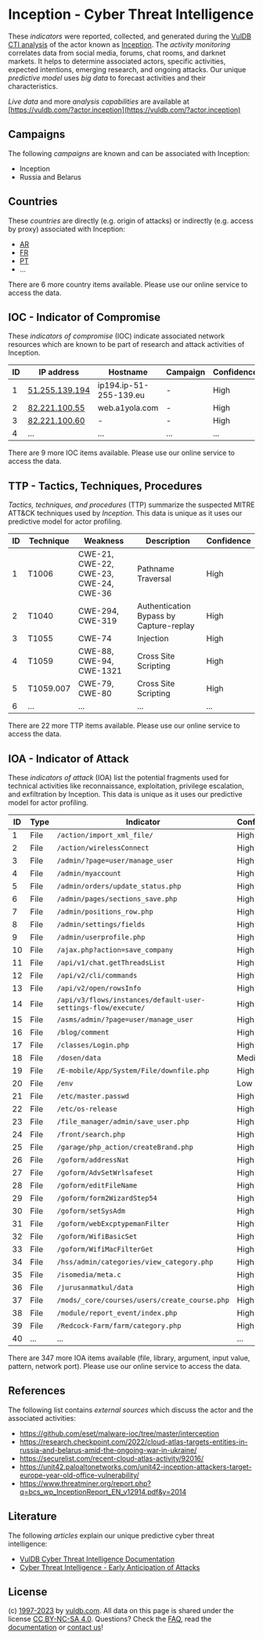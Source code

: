 # Inception - Cyber Threat Intelligence

These _indicators_ were reported, collected, and generated during the [VulDB CTI analysis](https://vuldb.com/?kb.cti) of the actor known as [Inception](https://vuldb.com/?actor.inception). The _activity monitoring_ correlates data from social media, forums, chat rooms, and darknet markets. It helps to determine associated actors, specific activities, expected intentions, emerging research, and ongoing attacks. Our unique _predictive model_ uses _big data_ to forecast activities and their characteristics.

_Live data_ and more _analysis capabilities_ are available at [https://vuldb.com/?actor.inception](https://vuldb.com/?actor.inception)

## Campaigns

The following _campaigns_ are known and can be associated with Inception:

* Inception
* Russia and Belarus

## Countries

These _countries_ are directly (e.g. origin of attacks) or indirectly (e.g. access by proxy) associated with Inception:

* [AR](https://vuldb.com/?country.ar)
* [FR](https://vuldb.com/?country.fr)
* [PT](https://vuldb.com/?country.pt)
* ...

There are 6 more country items available. Please use our online service to access the data.

## IOC - Indicator of Compromise

These _indicators of compromise_ (IOC) indicate associated network resources which are known to be part of research and attack activities of Inception.

ID | IP address | Hostname | Campaign | Confidence
-- | ---------- | -------- | -------- | ----------
1 | [51.255.139.194](https://vuldb.com/?ip.51.255.139.194) | ip194.ip-51-255-139.eu | - | High
2 | [82.221.100.55](https://vuldb.com/?ip.82.221.100.55) | web.a1yola.com | - | High
3 | [82.221.100.60](https://vuldb.com/?ip.82.221.100.60) | - | - | High
4 | ... | ... | ... | ...

There are 9 more IOC items available. Please use our online service to access the data.

## TTP - Tactics, Techniques, Procedures

_Tactics, techniques, and procedures_ (TTP) summarize the suspected MITRE ATT&CK techniques used by _Inception_. This data is unique as it uses our predictive model for actor profiling.

ID | Technique | Weakness | Description | Confidence
-- | --------- | -------- | ----------- | ----------
1 | T1006 | CWE-21, CWE-22, CWE-23, CWE-24, CWE-36 | Pathname Traversal | High
2 | T1040 | CWE-294, CWE-319 | Authentication Bypass by Capture-replay | High
3 | T1055 | CWE-74 | Injection | High
4 | T1059 | CWE-88, CWE-94, CWE-1321 | Cross Site Scripting | High
5 | T1059.007 | CWE-79, CWE-80 | Cross Site Scripting | High
6 | ... | ... | ... | ...

There are 22 more TTP items available. Please use our online service to access the data.

## IOA - Indicator of Attack

These _indicators of attack_ (IOA) list the potential fragments used for technical activities like reconnaissance, exploitation, privilege escalation, and exfiltration by Inception. This data is unique as it uses our predictive model for actor profiling.

ID | Type | Indicator | Confidence
-- | ---- | --------- | ----------
1 | File | `/action/import_xml_file/` | High
2 | File | `/action/wirelessConnect` | High
3 | File | `/admin/?page=user/manage_user` | High
4 | File | `/admin/myaccount` | High
5 | File | `/admin/orders/update_status.php` | High
6 | File | `/admin/pages/sections_save.php` | High
7 | File | `/admin/positions_row.php` | High
8 | File | `/admin/settings/fields` | High
9 | File | `/admin/userprofile.php` | High
10 | File | `/ajax.php?action=save_company` | High
11 | File | `/api/v1/chat.getThreadsList` | High
12 | File | `/api/v2/cli/commands` | High
13 | File | `/api/v2/open/rowsInfo` | High
14 | File | `/api/v3/flows/instances/default-user-settings-flow/execute/` | High
15 | File | `/asms/admin/?page=user/manage_user` | High
16 | File | `/blog/comment` | High
17 | File | `/classes/Login.php` | High
18 | File | `/dosen/data` | Medium
19 | File | `/E-mobile/App/System/File/downfile.php` | High
20 | File | `/env` | Low
21 | File | `/etc/master.passwd` | High
22 | File | `/etc/os-release` | High
23 | File | `/file_manager/admin/save_user.php` | High
24 | File | `/front/search.php` | High
25 | File | `/garage/php_action/createBrand.php` | High
26 | File | `/goform/addressNat` | High
27 | File | `/goform/AdvSetWrlsafeset` | High
28 | File | `/goform/editFileName` | High
29 | File | `/goform/form2WizardStep54` | High
30 | File | `/goform/setSysAdm` | High
31 | File | `/goform/webExcptypemanFilter` | High
32 | File | `/goform/WifiBasicSet` | High
33 | File | `/goform/WifiMacFilterGet` | High
34 | File | `/hss/admin/categories/view_category.php` | High
35 | File | `/isomedia/meta.c` | High
36 | File | `/jurusanmatkul/data` | High
37 | File | `/mods/_core/courses/users/create_course.php` | High
38 | File | `/module/report_event/index.php` | High
39 | File | `/Redcock-Farm/farm/category.php` | High
40 | ... | ... | ...

There are 347 more IOA items available (file, library, argument, input value, pattern, network port). Please use our online service to access the data.

## References

The following list contains _external sources_ which discuss the actor and the associated activities:

* https://github.com/eset/malware-ioc/tree/master/interception
* https://research.checkpoint.com/2022/cloud-atlas-targets-entities-in-russia-and-belarus-amid-the-ongoing-war-in-ukraine/
* https://securelist.com/recent-cloud-atlas-activity/92016/
* https://unit42.paloaltonetworks.com/unit42-inception-attackers-target-europe-year-old-office-vulnerability/
* https://www.threatminer.org/report.php?q=bcs_wp_InceptionReport_EN_v12914.pdf&y=2014

## Literature

The following _articles_ explain our unique predictive cyber threat intelligence:

* [VulDB Cyber Threat Intelligence Documentation](https://vuldb.com/?kb.cti)
* [Cyber Threat Intelligence - Early Anticipation of Attacks](https://www.scip.ch/en/?labs.20201022)

## License

(c) [1997-2023](https://vuldb.com/?kb.changelog) by [vuldb.com](https://vuldb.com/?kb.about). All data on this page is shared under the license [CC BY-NC-SA 4.0](https://creativecommons.org/licenses/by-nc-sa/4.0/). Questions? Check the [FAQ](https://vuldb.com/?kb.faq), read the [documentation](https://vuldb.com/?kb) or [contact us](https://vuldb.com/?contact)!
